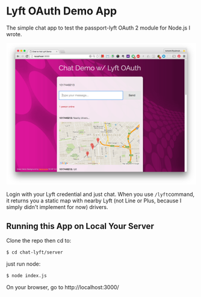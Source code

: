 

# Lyft OAuth Demo App

The simple chat app to test the passport-lyft OAuth 2 module for Node.js I wrote.

![screenshot](public/images/screenshot.png)

Login with your Lyft credential and just chat. When you use `/lyft`command, it returns you a static map with nearby Lyft (not Line or Plus, because I simply didn't implement for now) drivers.



## Running this App on Local Your Server

Clone the repo then cd to:

```bash
$ cd chat-lyft/server
```

just run node:

```bash
$ node index.js
```

On your browser, go to http://localhost:3000/

